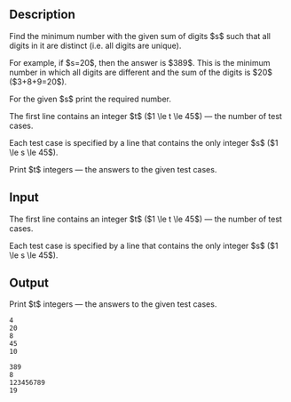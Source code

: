 ## Description

<div><p>Find the minimum number with the given sum of digits $s$ such that <span class="tex-font-style-bf">all</span> digits in it are distinct (i.e. all digits are unique).</p><p>For example, if $s=20$, then the answer is $389$. This is the minimum number in which all digits are different and the sum of the digits is $20$ ($3+8+9=20$).</p><p>For the given $s$ print the required number.</p></div><div class="input-specification"><p>The first line contains an integer $t$ ($1 \le t \le 45$) — the number of test cases.</p><p>Each test case is specified by a line that contains the only integer $s$ ($1 \le s \le 45$).</p></div><div class="output-specification"><p>Print $t$ integers — the answers to the given test cases.</p></div>

## Input

<p>The first line contains an integer $t$ ($1 \le t \le 45$) — the number of test cases.</p><p>Each test case is specified by a line that contains the only integer $s$ ($1 \le s \le 45$).</p>

## Output

<p>Print $t$ integers — the answers to the given test cases.</p>





```input1|2,4
4
20
8
45
10
```




```output1
389
8
123456789
19
```


